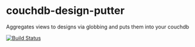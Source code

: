 # couchdb-design-putter
Aggregates views to designs via globbing and puts them into your couchdb

[![Build Status](https://travis-ci.org/koellcode/couchdb-design-putter.svg?branch=master)](https://travis-ci.org/koellcode/couchdb-design-putter)
